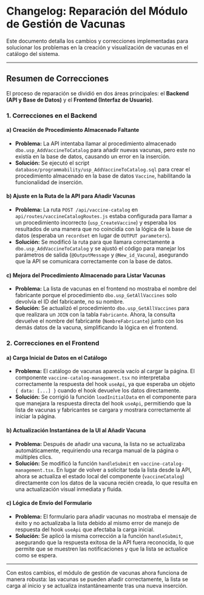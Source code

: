 # Changelog: Reparación del Módulo de Gestión de Vacunas

Este documento detalla los cambios y correcciones implementadas para solucionar los problemas en la creación y visualización de vacunas en el catálogo del sistema.

---

## Resumen de Correcciones

El proceso de reparación se dividió en dos áreas principales: el **Backend (API y Base de Datos)** y el **Frontend (Interfaz de Usuario)**.

### 1. Correcciones en el Backend

#### a) Creación de Procedimiento Almacenado Faltante
*   **Problema:** La API intentaba llamar al procedimiento almacenado `dbo.usp_AddVaccineToCatalog` para añadir nuevas vacunas, pero este no existía en la base de datos, causando un error en la inserción.
*   **Solución:** Se ejecutó el script `database/programmability/usp_AddVaccineToCatalog.sql` para crear el procedimiento almacenado en la base de datos `Vaccine`, habilitando la funcionalidad de inserción.

#### b) Ajuste en la Ruta de la API para Añadir Vacunas
*   **Problema:** La ruta `POST /api/vaccine-catalog` en `api/routes/vaccineCatalogRoutes.js` estaba configurada para llamar a un procedimiento incorrecto (`usp_CreateVaccine`) y esperaba los resultados de una manera que no coincidía con la lógica de la base de datos (esperaba un `recordset` en lugar de `OUTPUT parameters`).
*   **Solución:** Se modificó la ruta para que llamara correctamente a `dbo.usp_AddVaccineToCatalog` y se ajustó el código para manejar los parámetros de salida (`@OutputMessage` y `@New_id_Vacuna`), asegurando que la API se comunicara correctamente con la base de datos.

#### c) Mejora del Procedimiento Almacenado para Listar Vacunas
*   **Problema:** La lista de vacunas en el frontend no mostraba el nombre del fabricante porque el procedimiento `dbo.usp_GetAllVaccines` solo devolvía el ID del fabricante, no su nombre.
*   **Solución:** Se actualizó el procedimiento `dbo.usp_GetAllVaccines` para que realizara un `JOIN` con la tabla `Fabricante`. Ahora, la consulta devuelve el nombre del fabricante (`NombreFabricante`) junto con los demás datos de la vacuna, simplificando la lógica en el frontend.

### 2. Correcciones en el Frontend

#### a) Carga Inicial de Datos en el Catálogo
*   **Problema:** El catálogo de vacunas aparecía vacío al cargar la página. El componente `vaccine-catalog-management.tsx` no interpretaba correctamente la respuesta del hook `useApi`, ya que esperaba un objeto `{ data: [...] }` cuando el hook devuelve los datos directamente.
*   **Solución:** Se corrigió la función `loadInitialData` en el componente para que manejara la respuesta directa del hook `useApi`, permitiendo que la lista de vacunas y fabricantes se cargara y mostrara correctamente al iniciar la página.

#### b) Actualización Instantánea de la UI al Añadir Vacuna
*   **Problema:** Después de añadir una vacuna, la lista no se actualizaba automáticamente, requiriendo una recarga manual de la página o múltiples clics.
*   **Solución:** Se modificó la función `handleSubmit` en `vaccine-catalog-management.tsx`. En lugar de volver a solicitar toda la lista desde la API, ahora se actualiza el estado local del componente (`vaccineCatalog`) directamente con los datos de la vacuna recién creada, lo que resulta en una actualización visual inmediata y fluida.

#### c) Lógica de Envío del Formulario
*   **Problema:** El formulario para añadir vacunas no mostraba el mensaje de éxito y no actualizaba la lista debido al mismo error de manejo de respuesta del hook `useApi` que afectaba la carga inicial.
*   **Solución:** Se aplicó la misma corrección a la función `handleSubmit`, asegurando que la respuesta exitosa de la API fuera reconocida, lo que permite que se muestren las notificaciones y que la lista se actualice como se espera.

---

Con estos cambios, el módulo de gestión de vacunas ahora funciona de manera robusta: las vacunas se pueden añadir correctamente, la lista se carga al inicio y se actualiza instantáneamente tras una nueva inserción.
